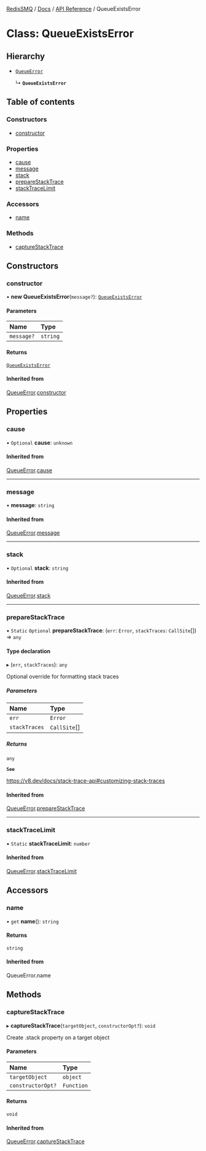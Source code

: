 [RedisSMQ](../../../README.md) / [Docs](../../README.md) / [API Reference](../README.md) / QueueExistsError

# Class: QueueExistsError

## Hierarchy

- [`QueueError`](QueueError.md)

  ↳ **`QueueExistsError`**

## Table of contents

### Constructors

- [constructor](QueueExistsError.md#constructor)

### Properties

- [cause](QueueExistsError.md#cause)
- [message](QueueExistsError.md#message)
- [stack](QueueExistsError.md#stack)
- [prepareStackTrace](QueueExistsError.md#preparestacktrace)
- [stackTraceLimit](QueueExistsError.md#stacktracelimit)

### Accessors

- [name](QueueExistsError.md#name)

### Methods

- [captureStackTrace](QueueExistsError.md#capturestacktrace)

## Constructors

### constructor

• **new QueueExistsError**(`message?`): [`QueueExistsError`](QueueExistsError.md)

#### Parameters

| Name | Type |
| :------ | :------ |
| `message?` | `string` |

#### Returns

[`QueueExistsError`](QueueExistsError.md)

#### Inherited from

[QueueError](QueueError.md).[constructor](QueueError.md#constructor)

## Properties

### cause

• `Optional` **cause**: `unknown`

#### Inherited from

[QueueError](QueueError.md).[cause](QueueError.md#cause)

___

### message

• **message**: `string`

#### Inherited from

[QueueError](QueueError.md).[message](QueueError.md#message)

___

### stack

• `Optional` **stack**: `string`

#### Inherited from

[QueueError](QueueError.md).[stack](QueueError.md#stack)

___

### prepareStackTrace

▪ `Static` `Optional` **prepareStackTrace**: (`err`: `Error`, `stackTraces`: `CallSite`[]) => `any`

#### Type declaration

▸ (`err`, `stackTraces`): `any`

Optional override for formatting stack traces

##### Parameters

| Name | Type |
| :------ | :------ |
| `err` | `Error` |
| `stackTraces` | `CallSite`[] |

##### Returns

`any`

**`See`**

https://v8.dev/docs/stack-trace-api#customizing-stack-traces

#### Inherited from

[QueueError](QueueError.md).[prepareStackTrace](QueueError.md#preparestacktrace)

___

### stackTraceLimit

▪ `Static` **stackTraceLimit**: `number`

#### Inherited from

[QueueError](QueueError.md).[stackTraceLimit](QueueError.md#stacktracelimit)

## Accessors

### name

• `get` **name**(): `string`

#### Returns

`string`

#### Inherited from

QueueError.name

## Methods

### captureStackTrace

▸ **captureStackTrace**(`targetObject`, `constructorOpt?`): `void`

Create .stack property on a target object

#### Parameters

| Name | Type |
| :------ | :------ |
| `targetObject` | `object` |
| `constructorOpt?` | `Function` |

#### Returns

`void`

#### Inherited from

[QueueError](QueueError.md).[captureStackTrace](QueueError.md#capturestacktrace)
